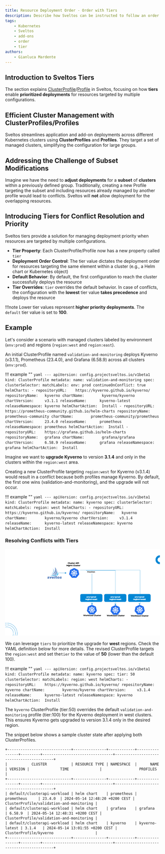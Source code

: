 ```yaml
---
title: Resource Deployment Order - Order with Tiers
description: Describe how Sveltos can be instructed to follow an order when deploying resources
tags:
    - Kubernetes
    - Sveltos
    - add-ons
    - order
    - tier
authors:
    - Gianluca Mardente
---
```


## Introduction to Sveltos Tiers
The section explains [ClusterProfile](https://github.com/projectsveltos/addon-controller/blob/main/api/v1beta1/clusterprofile_types.go)/[Profile](https://github.com/projectsveltos/addon-controller/blob/main/api/v1beta1/profile_types.go) in Sveltos, focusing on how __tiers__ enable **prioritized deployments** for resources targeted by multiple configurations.

## Efficient Cluster Management with ClusterProfiles/Profiles

Sveltos streamlines application and add-on deployments across different Kubernetes clusters using **ClusterProfiles** and **Profiles**. They target a set of managed clusters, simplifying the configuration for large groups.

## Addressing the Challenge of Subset Modifications

Imagine we have the need to **adjust deployments** for a **subset** of **clusters** within a previously defined group. Traditionally, creating a new Profile targeting the subset and including resources already managed by another profile would lead to conflicts. 
Sveltos will **not** allow deployment for the overlapping resources.

## Introducing Tiers for Conflict Resolution and Priority

Sveltos tiers provide a solution for managing deployment priority when resources are targeted by multiple configurations.

- **Tier Property**: Each ClusterProfile/Profile now has a new property called `tier`
- **Deployment Order Control**: The tier value dictates the deployment order for resources targeting the same element within a cluster (e.g., a Helm chart or Kubernetes object)
- **Default Behavior**: By default, the first configuration to reach the cluster successfully deploys the resource
- **Tier Overrides**: `tier` overrides the default behavior. In case of conflicts, the configuration with the **lowest** tier value **takes precedence** and deploys the resource 

!!!note
    Lower tier values represent **higher priority deployments**. The `default` tier value is set to **100**.

## Example

Let's consider a scenario with managed clusters labeled by environment (`env:prod`) and regions (`region:west` and `region:east`).

An initial ClusterProfile named `validation-and-monitoring` deploys Kyverno (v3.1.1), Prometheus (23.4.0), and Grafana (6.58.9) across all clusters (`env:prod`).

!!! example ""
    ```yaml
    ---
    apiVersion: config.projectsveltos.io/v1beta1
    kind: ClusterProfile
    metadata:
      name: validation-and-monitoring
    spec:
      clusterSelector:
        matchLabels:
          env: prod
      continueOnConflict: true
      helmCharts:
      - repositoryURL:    https://kyverno.github.io/kyverno/
        repositoryName:   kyverno
        chartName:        kyverno/kyverno
        chartVersion:     v3.1.1
        releaseName:      kyverno-latest
        releaseNamespace: kyverno
        helmChartAction:  Install
      - repositoryURL:    https://prometheus-community.github.io/helm-charts
        repositoryName:   prometheus-community
        chartName:        prometheus-community/prometheus
        chartVersion:     23.4.0
        releaseName:      prometheus
        releaseNamespace: prometheus
        helmChartAction:  Install
      - repositoryURL:    https://grafana.github.io/helm-charts
        repositoryName:   grafana
        chartName:        grafana/grafana
        chartVersion:     6.58.9
        releaseName:      grafana
        releaseNamespace: grafana
        helmChartAction:  Install
    ```

Imagine we want to **upgrade Kyverno** to version **3.1.4** and only in the clusters within the `region:west` area.

Creating a new ClusterProfile targeting `region:west` for Kyverno (v3.1.4) would result in a conflict because both profiles manage Kyverno. By default, the first one wins (validation-and-monitoring), and the upgrade will not occur.

!!! example ""
    ```yaml
    ---
    apiVersion: config.projectsveltos.io/v1beta1
    kind: ClusterProfile
    metadata:
    name: kyverno
    spec:
    clusterSelector:
      matchLabels:
        region: west
    helmCharts:
    - repositoryURL:    https://kyverno.github.io/kyverno/
      repositoryName:   kyverno
      chartName:        kyverno/kyverno
      chartVersion:     v3.1.4
      releaseName:      kyverno-latest
      releaseNamespace: kyverno
      helmChartAction:  Install
    ```

### Resolving Conflicts with Tiers

![Sveltos tiers in action](../assets/sveltos_tiers.gif)

We can leverage `tiers` to prioritize the upgrade for **west** regions. Check the YAML definition below for more details. The revised ClusterProfile targets the `region:west` and set the`tier` to the value of **50** (lower than the default 100).

!!! example ""
    ```yaml
    ---
    apiVersion: config.projectsveltos.io/v1beta1
    kind: ClusterProfile
    metadata:
      name: kyverno
    spec:
      tier: 50
      clusterSelector:
        matchLabels:
          region: west
      helmCharts:
      - repositoryURL:    https://kyverno.github.io/kyverno/
        repositoryName:   kyverno
        chartName:        kyverno/kyverno
        chartVersion:     v3.1.4
        releaseName:      kyverno-latest
        releaseNamespace: kyverno
        helmChartAction:  Install
    ```

The `kyverno` ClusterProfile (tier:50) overrides the default `validation-and-monitoring` profile (tier:100) for the Kyverno deployment in west clusters. This ensures Kyverno gets upgraded to version 3.1.4 only in the desired region.

The snippet below shows a sample cluster state after applying both ClusterProfiles.

```
+-----------------------------+---------------+------------+----------------+---------+--------------------------------+------------------------------------------+
|           CLUSTER           | RESOURCE TYPE | NAMESPACE  |      NAME      | VERSION |              TIME              |                 PROFILES                 |
+-----------------------------+---------------+------------+----------------+---------+--------------------------------+------------------------------------------+
| default/clusterapi-workload | helm chart    | prometheus | prometheus     | 23.4.0  | 2024-05-14 12:48:20 +0200 CEST | ClusterProfile/validation-and-monitoring |
| default/clusterapi-workload | helm chart    | grafana    | grafana        | 6.58.9  | 2024-05-14 12:48:31 +0200 CEST | ClusterProfile/validation-and-monitoring |
| default/clusterapi-workload | helm chart    | kyverno    | kyverno-latest | 3.1.4   | 2024-05-14 13:01:55 +0200 CEST | ClusterProfile/kyverno                   |
+-----------------------------+---------------+------------+----------------+---------+--------------------------------+------------------------------------------+
```

